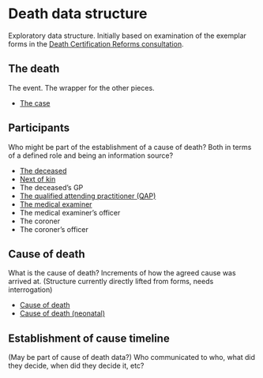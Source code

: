 # Death data structure

Exploratory data structure. Initially based on examination of the exemplar forms
in the [Death Certification Reforms consultation](https://www.gov.uk/government/consultations/death-certification-reforms).

## The death

The event. The wrapper for the other pieces.

* [The case](case.json)

## Participants

Who might be part of the establishment of a cause of death? Both in terms of a
defined role and being an information source?

* [The deceased](deceased.json)
* [Next of kin](next-of-kin.json)
* The deceased’s GP
* [The qualified attending practitioner (QAP)](attending-practitioner.json)
* [The medical examiner](medical-examiner.json)
* The medical examiner’s officer
* The coroner
* The coroner’s officer

## Cause of death

What is the cause of death? Increments of how the agreed cause was arrived at.
(Structure currently directly lifted from forms, needs interrogation)

* [Cause of death](cause.json)
* [Cause of death (neonatal)](cause-neonatal.json)

## Establishment of cause timeline

(May be part of cause of death data?) Who communicated to who, what did they
decide, when did they decide it, etc?
